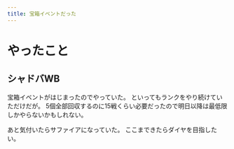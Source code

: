 ```yaml
---
title: 宝箱イベントだった
---
```


# やったこと

## シャドバWB

宝箱イベントがはじまったのでやっていた。
といってもランクをやり続けていただけだが。
5個全部回収するのに15戦くらい必要だったので明日以降は最低限しかやらないかもしれない。

あと気付いたらサファイアになっていた。
ここまできたらダイヤを目指したい。
